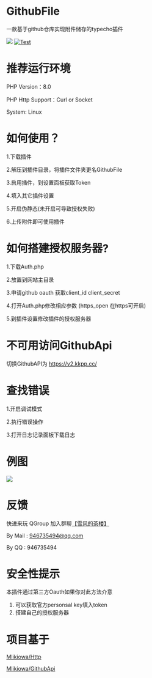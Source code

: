 # GithubFile
一款基于github仓库实现附件储存的typecho插件

[![](https://img.shields.io/github/license/MliKiowa/GithubFile)](https://github.com/MliKiowa/GithubFile/blob/master/LICENSE)
[![Test](https://github.com/MliKiowa/GithubFile/actions/workflows/php.yml/badge.svg)](https://github.com/MliKiowa/GithubFile/actions/workflows/php.yml)
# 推荐运行环境
PHP Version：8.0

PHP Http Support：Curl or Socket

System: Linux

# 如何使用？

1.下载插件

2.解压到插件目录，将插件文件夹更名GithubFile

3.启用插件，到设置面板获取Token

4.填入其它插件设置

5.开启伪静态(未开启可导致授权失败)

6.上传附件即可使用插件

# 如何搭建授权服务器?

1.下载Auth.php

2.放置到网站主目录

3.申请github oauth 获取client_id client_secret

4.打开Auth.php修改相应参数 (https_open 在https可开启)

5.到插件设置修改插件的授权服务器
# 不可用访问GithubApi
切换GithubAPI为 https://v2.kkpp.cc/
# 查找错误
1.开启调试模式

2.执行错误操作

3.打开日志记录面板下载日志
# 例图
![](https://ftp.bmp.ovh/imgs/2021/07/60dcee304550cc59.jpg)
# 反馈
快进来玩
QGroup 加入群聊[【雪风的茶楼】](https://jq.qq.com/?_wv=1027&k=rua8g2lN)

By Mail : 946735494@qq.com

By QQ : 946735494

# 安全性提示
本插件通过第三方Oauth如果你对此方法介意 
1. 可以获取官方personsal key填入token
2. 搭建自己的授权服务器
# 项目基于
[Mlikiowa/Http](https://github.com/MliKiowa/Http)

[Mlikiowa/GithubApi](https://github.com/MliKiowa/GithubApi)
